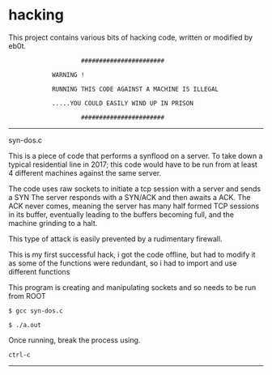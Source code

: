 # hacking

This project contains various bits of hacking code, written or modified by eb0t.

						#######################

				WARNING !

				RUNNING THIS CODE AGAINST A MACHINE IS ILLEGAL

				.....YOU COULD EASILY WIND UP IN PRISON

						#######################

-----------------------------------

syn-dos.c

This is a piece of code that performs a synflood on a server.
To take down a typical residential line in 2017; this code would have to be run from at least 4 different machines against the same server.

The code uses raw sockets to initiate a tcp session with a server and sends a SYN
The server responds with a SYN/ACK and then awaits a ACK.
The ACK never comes, meaning the server has many half formed TCP sessions in its buffer, eventually leading to the buffers becoming full, and the machine grinding to a halt.

This type of attack is easily prevented by a rudimentary firewall.

This is my first successful hack, i got the code offline, but had to modify it as some of the functions were redundant, so i had to import and use different functions

This program is creating and manipulating sockets and so needs to be run from ROOT

	$ gcc syn-dos.c

	$ ./a.out

Once running, break the process using.

	ctrl-c

-------------------------------------
